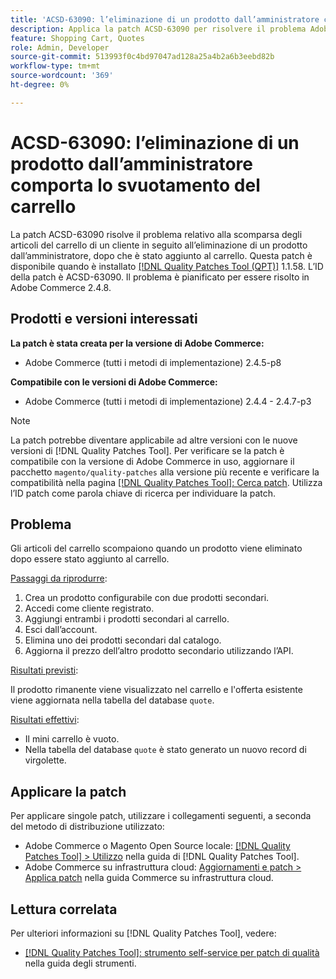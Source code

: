 ```yaml
---
title: 'ACSD-63090: l’eliminazione di un prodotto dall’amministratore comporta lo svuotamento del carrello'
description: Applica la patch ACSD-63090 per risolvere il problema Adobe Commerce relativo alla scomparsa degli articoli del carrello di un cliente in seguito all’eliminazione di un prodotto dopo che è stato aggiunto al carrello.
feature: Shopping Cart, Quotes
role: Admin, Developer
source-git-commit: 513993f0c4bd97047ad128a25a4b2a6b3eebd82b
workflow-type: tm+mt
source-wordcount: '369'
ht-degree: 0%

---
```


# ACSD-63090: l’eliminazione di un prodotto dall’amministratore comporta lo svuotamento del carrello

La patch ACSD-63090 risolve il problema relativo alla scomparsa degli articoli del carrello di un cliente in seguito all’eliminazione di un prodotto dall’amministratore, dopo che è stato aggiunto al carrello. Questa patch è disponibile quando è installato [[!DNL Quality Patches Tool (QPT)]](/help/tools/quality-patches-tool/quality-patches-tool-to-self-serve-quality-patches.md) 1.1.58. L’ID della patch è ACSD-63090. Il problema è pianificato per essere risolto in Adobe Commerce 2.4.8.

## Prodotti e versioni interessati

**La patch è stata creata per la versione di Adobe Commerce:**

* Adobe Commerce (tutti i metodi di implementazione) 2.4.5-p8

**Compatibile con le versioni di Adobe Commerce:**

* Adobe Commerce (tutti i metodi di implementazione) 2.4.4 - 2.4.7-p3

>[!NOTE]
>
>La patch potrebbe diventare applicabile ad altre versioni con le nuove versioni di [!DNL Quality Patches Tool]. Per verificare se la patch è compatibile con la versione di Adobe Commerce in uso, aggiornare il pacchetto `magento/quality-patches` alla versione più recente e verificare la compatibilità nella pagina [[!DNL Quality Patches Tool]: Cerca patch](https://experienceleague.adobe.com/tools/commerce-quality-patches/index.html). Utilizza l’ID patch come parola chiave di ricerca per individuare la patch.

## Problema

Gli articoli del carrello scompaiono quando un prodotto viene eliminato dopo essere stato aggiunto al carrello.

<u>Passaggi da riprodurre</u>:

1. Crea un prodotto configurabile con due prodotti secondari.
1. Accedi come cliente registrato.
1. Aggiungi entrambi i prodotti secondari al carrello.
1. Esci dall’account.
1. Elimina uno dei prodotti secondari dal catalogo.
1. Aggiorna il prezzo dell’altro prodotto secondario utilizzando l’API.

<u>Risultati previsti</u>:

Il prodotto rimanente viene visualizzato nel carrello e l&#39;offerta esistente viene aggiornata nella tabella del database `quote`.

<u>Risultati effettivi</u>:

* Il mini carrello è vuoto.
* Nella tabella del database `quote` è stato generato un nuovo record di virgolette.

## Applicare la patch

Per applicare singole patch, utilizzare i collegamenti seguenti, a seconda del metodo di distribuzione utilizzato:

* Adobe Commerce o Magento Open Source locale: [[!DNL Quality Patches Tool] > Utilizzo](/help/tools/quality-patches-tool/usage.md) nella guida di [!DNL Quality Patches Tool].
* Adobe Commerce su infrastruttura cloud: [Aggiornamenti e patch > Applica patch](https://experienceleague.adobe.com/docs/commerce-cloud-service/user-guide/develop/upgrade/apply-patches.html) nella guida Commerce su infrastruttura cloud.

## Lettura correlata

Per ulteriori informazioni su [!DNL Quality Patches Tool], vedere:

* [[!DNL Quality Patches Tool]: strumento self-service per patch di qualità](/help/tools/quality-patches-tool/quality-patches-tool-to-self-serve-quality-patches.md) nella guida degli strumenti.

